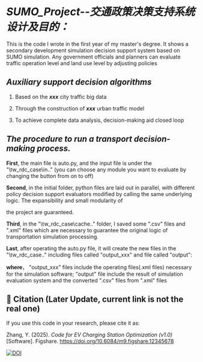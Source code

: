 # _SUMO_Project--交通政策决策支持系统设计及目的：_
This is the code I wrote in the first year of my master's degree. It shows a secondary development simulation decision support system based on SUMO simulation. Any government officials and planners can evaluate 
traffic operation level and land use level by adjusting policies

## _**Auxiliary support decision algorithms**_

1. Based on the **_xxx_** city traffic big data

2. Through the construction of **_xxx_** urban traffic model

3. To achieve complete data analysis, decision-making aid closed loop

## _The procedure to run a transport decision-making process._

**First**, the main file is auto.py, and the input file is under the "\tw_rdc_case\in.." (you can choose any module you want to evaluate by changing the button from on to off)

**Second**, in the initial folder, python files are laid out in parallel, with different policy decision support evaluators modified by calling the same underlying logic. The expansibility and small modularity of 

the project are guaranteed.

**Third**, in the "\tw_rdc_case\cache.." folder, I saved some ".csv" files and ".xml" files which are necessary to guarantee the original logic of transportation simulation processing.

**Last**, after operating the auto.py file, it will create the new files in the "\tw_rdc_case.." including files called "output_xxx" and file called "output": 

**where**， "output_xxx" files include the operating files(.xml files) necessary for the simulation software; "output" file include the result of simulation evaluation system and the converted ".csv" files from 
".xml" files


## 📌 Citation (Later Update, current link is not the real one)

If you use this code in your research, please cite it as:

Zhang, Y. (2025). *Code for EV Charging Station Optimization (v1.0)* [Software]. Figshare. https://doi.org/10.6084/m9.figshare.12345678

[![DOI](https://zenodo.org/badge/DOI/10.6084/m9.figshare.12345678.svg)](https://doi.org/10.6084/m9.figshare.12345678)
